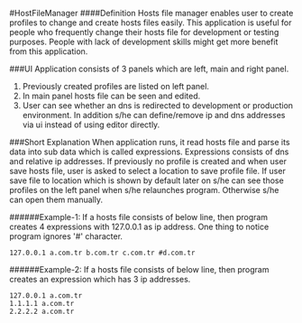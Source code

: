 #HostFileManager
####Definition
Hosts file manager enables user to create profiles to change and create hosts files easily. 
This application is useful for people who frequently change their hosts file for development or testing purposes. 
People with lack of development skills might get more benefit from this application.

###UI
Application consists of 3 panels which are left, main and right panel.
1. Previously created profiles are listed on left panel.
2. In main panel hosts file can be seen and edited.
3. User can see whether an dns is redirected to development or production environment. In addition s/he can define/remove ip and dns addresses via ui instead of using editor directly.

###Short Explanation
When application runs, it read hosts file and parse its data into sub data which is called expressions. Expressions consists of dns and relative ip addresses. If previously no profile is
created and when user save hosts file, user is asked to select a location to save profile file. If user save file to location which is shown by default later on s/he can see those profiles
on the left panel when s/he relaunches program. Otherwise s/he can open them manually.

######Example-1:
If a hosts file consists of below line, then program creates 4 expressions with 127.0.0.1 as ip address. One thing to notice program ignores '#' character.

```
127.0.0.1 a.com.tr b.com.tr c.com.tr #d.com.tr
```

######Example-2:
If a hosts file consists of below line, then program creates an expression which has 3 ip addresses.

```
127.0.0.1 a.com.tr
1.1.1.1 a.com.tr
2.2.2.2 a.com.tr
```
